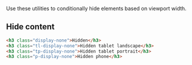 
Use these utilities to conditionally hide elements based on viewport width.

## Hide content

```html
<h3 class="display-none">Hidden</h3>
<h3 class="tl-display-none">Hidden tablet landscape</h3>
<h3 class="tp-display-none">Hidden tablet portrait</h3>
<h3 class="p-display-none">Hidden phone</h3>
```
